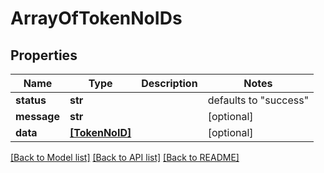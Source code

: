 # ArrayOfTokenNoIDs

## Properties
Name | Type | Description | Notes
------------ | ------------- | ------------- | -------------
**status** | **str** |  | defaults to "success"
**message** | **str** |  | [optional] 
**data** | [**[TokenNoID]**](TokenNoID.md) |  | [optional] 

[[Back to Model list]](../README.md#documentation-for-models) [[Back to API list]](../README.md#documentation-for-api-endpoints) [[Back to README]](../README.md)


